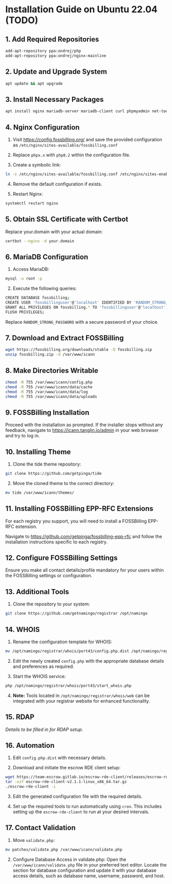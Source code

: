 # Installation Guide on Ubuntu 22.04 (TODO)

## 1. Add Required Repositories

```bash
add-apt-repository ppa:ondrej/php
add-apt-repository ppa:ondrej/nginx-mainline
```

## 2. Update and Upgrade System

```bash
apt update && apt upgrade
```

## 3. Install Necessary Packages

```bash
apt install nginx mariadb-server mariadb-client curl phpmyadmin net-tools whois unzip git wget unzip libxml2 libxml2-utils pbzip2 php8.2 php8.2-fpm php8.2-mysql php8.2-cli php8.2-common php8.2-readline php8.2-mbstring php8.2-xml php8.2-gd php8.2-curl php8.2-intl php8.2-swoole certbot python3-certbot-nginx composer -y
```

## 4. Nginx Configuration
1. Visit https://config.fossbilling.org/ and save the provided configuration as `/etc/nginx/sites-available/fossbilling.conf`

2. Replace `phpx.x` with `php8.2` within the configuration file.

3. Create a symbolic link:

```bash
ln -s /etc/nginx/sites-available/fossbilling.conf /etc/nginx/sites-enabled/
```

4. Remove the default configuration if exists.

5. Restart Nginx:

```bash
systemctl restart nginx
```

## 5. Obtain SSL Certificate with Certbot

Replace your.domain with your actual domain:

```bash
certbot --nginx -d your.domain
```

## 6. MariaDB Configuration

1. Access MariaDB:

```bash
mysql -u root -p
```

2. Execute the following queries:

```bash
CREATE DATABASE fossbilling;
CREATE USER 'fossbillinguser'@'localhost' IDENTIFIED BY 'RANDOM_STRONG_PASSWORD';
GRANT ALL PRIVILEGES ON fossbilling.* TO 'fossbillinguser'@'localhost';
FLUSH PRIVILEGES;
```

Replace `RANDOM_STRONG_PASSWORD` with a secure password of your choice.

## 7. Download and Extract FOSSBilling

```bash
wget https://fossbilling.org/downloads/stable -O fossbilling.zip
unzip fossbilling.zip -d /var/www/icann
```

## 8. Make Directories Writable

```bash
chmod -R 755 /var/www/icann/config.php
chmod -R 755 /var/www/icann/data/cache
chmod -R 755 /var/www/icann/data/log
chmod -R 755 /var/www/icann/data/uploads
```

## 9. FOSSBilling Installation

Proceed with the installation as prompted. If the installer stops without any feedback, navigate to https://icann.tanglin.io/admin in your web browser and try to log in.

## 10. Installing Theme

1. Clone the tide theme repository:

```bash
git clone https://github.com/getpinga/tide
```

2. Move the cloned theme to the correct directory:

```bash
mv tide /var/www/icann/themes/
```

## 11. Installing FOSSBilling EPP-RFC Extensions

For each registry you support, you will need to install a FOSSBilling EPP-RFC extension.

Navigate to https://github.com/getpinga/fossbilling-epp-rfc and follow the installation instructions specific to each registry.

## 12. Configure FOSSBilling Settings

Ensure you make all contact details/profile mandatory for your users within the FOSSBilling settings or configuration.

## 13. Additional Tools

1. Clone the repository to your system:

```bash
git clone https://github.com/getnamingo/registrar /opt/namingo
```

## 14. WHOIS

1. Rename the configuration template for WHOIS:

```bash
mv /opt/namingo/registrar/whois/port43/config.php.dist /opt/namingo/registrar/whois/port43/config.php
```

2. Edit the newly created `config.php` with the appropriate database details and preferences as required.

3. Start the WHOIS service:

```bash
php /opt/namingo/registrar/whois/port43/start_whois.php
```

4. **Note:** Tools located in `/opt/namingo/registrar/whois/web` can be integrated with your registrar website for enhanced functionality.

## 15. RDAP

*Details to be filled in for RDAP setup.*

## 16. Automation

1. Edit `config.php.dist` with necessary details.

2. Download and initiate the escrow RDE client setup:

```bash
wget https://team-escrow.gitlab.io/escrow-rde-client/releases/escrow-rde-client-v2.1.1-linux_x86_64.tar.gz
tar -xzf escrow-rde-client-v2.1.1-linux_x86_64.tar.gz
./escrow-rde-client -i
```

3. Edit the generated configuration file with the required details.

4. Set up the required tools to run automatically using `cron`. This includes setting up the `escrow-rde-client` to run at your desired intervals.

## 17. Contact Validation

1. Move `validate.php`:

```bash
mv patches/validate.php /var/www/icann/validate.php
```

2. Configure Database Access in validate.php:
Open the `/var/www/icann/validate.php` file in your preferred text editor. Locate the section for database configuration and update it with your database access details, such as database name, username, password, and host.